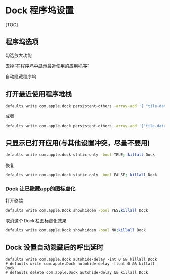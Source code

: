 # Dock 程序坞设置

[TOC]

## 程序坞选项

勾选放大功能

~~去掉“在程序坞中显示最近使用的应用程序”~~

自动隐藏程序坞

## 打开最近使用程序堆栈

```bash
defaults write com.apple.dock persistent-others -array-add '{ "tile-data" = { "list-type" = 1; }; "tile-type" = "recents-tile"; }';killall Dock
```

或者
```bash
defaults write com.apple.dock persistent-others -array-add '{"tile-data" = {"list-type" = 1;}; "tile-type" = "recents-tile";}'; killall Dock
```

## 只显示已打开应用(与其他设置冲突，尽量不要用)

```bash
defaults write com.apple.dock static-only -bool TRUE; killall Dock
```

恢复
```bash
defaults write com.apple.dock static-only -bool FALSE; killall Dock
```
### Dock 让已隐藏app的图标虚化

打开终端

```bash
defaults write com.apple.Dock showhidden -bool YES;killall Dock
```

取消这个 Dock 栏图标虚化效果

```bash
defaults write com.apple.Dock showhidden -bool NO;killall Dock
```

## Dock 设置自动隐藏后的呼出延时

```shell
defaults write com.apple.dock autohide-delay -int 0 && killall Dock
# defaults write com.apple.Dock autohide-delay -float 0 && killall Dock
# defaults delete com.apple.Dock autohide-delay && killall Dock
```